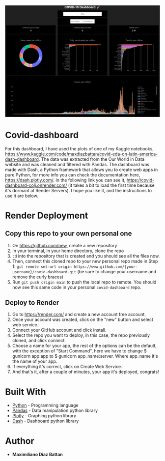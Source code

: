 ![covid dash.png](https://github.com/maxidiazbattan/covid-dashboard/blob/main/assets/covid%20dash.png?raw=true)

# Covid-dashboard 
For this dashboard, I have used the plots of one of my Kaggle notebooks, https://www.kaggle.com/code/maxdiazbattan/covid-eda-on-latin-america-dash-dashboard. The data was extracted from the Our World in Data website and was cleaned and filtered with Pandas.
The dashboard was made with Dash, a Python framework that allows you to create web apps in pure Python, for more info you can check the documentation here, https://dash.plotly.com/. 
In the following link you can see it, https://covid-dashboard-colj.onrender.com/ (it takes a bit to load the first time because it's dormant at Render Servers). I hope you like it, and the instructions to use it are below.


# Render Deployment

## Copy this repo to your own personal one
1. On https://github.com/new, create a new repository  
2. In your terminal, in your home directory, clone the repo
3. `cd` into the repository that is created and you should see all the files now.
4. Then, connect this cloned repo to your new personal repo made in Step 1: `git remote set-url origin https://www.github.com/{your-username}/covid-dashboard.git` (be sure to change your username and remove the curly braces)
5. Run `git push origin main` to push the local repo to remote. You should now see this same code in your personal `covid-dashboard` repo.

## Deploy to Render
1. Go to https://render.com/ and create a new account free account. 
2. Once your account was created, click on the "new" button and select web service.
3. Connect your GitHub account and click install.
4. Select the repo you want to deploy, in this case, the repo previously cloned, and click connect.
5. Choose a name for your app, the rest of the options can be the default, with the exception of "Start Command", here we have to change $ gunicorn app:app to $ gunicorn app_name:server. Where app_name it's the name of your app. 
6. If everything it's correct, click on Create Web Service.
7. And that's it, after a couple of minutes, your app it's deployed, congrats!


# Built With

* [Python](https://docs.python.org/3/) - Programming language
* [Pandas](https://pandas.pydata.org/docs/) - Data manipulation python library
* [Plotly](https://plotly.com/python/) - Graphing python library
* [Dash](https://dash.plotly.com/) - Dashboard python library


# Author

* **Maximiliano Diaz Battan** 

